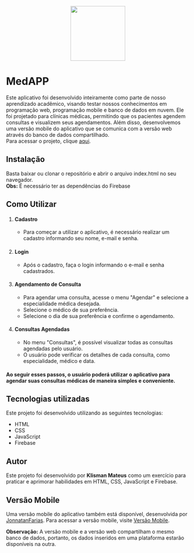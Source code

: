 <div align="center">
<img src="https://user-images.githubusercontent.com/111935234/228375672-ae888411-5d61-4774-9fa0-ec128c6ddb3c.png" width="150px">
</div>

<h1>MedAPP</h1>
Este aplicativo foi desenvolvido inteiramente como parte de nosso aprendizado acadêmico, visando testar nossos conhecimentos em programação web, programação mobile e banco de dados em nuvem. Ele foi projetado para clínicas médicas, permitindo que os pacientes agendem consultas e visualizem seus agendamentos. Além disso, desenvolvemos uma versão mobile do aplicativo que se comunica com a versão web através do banco de dados compartilhado.
</br>
Para acessar o projeto, clique <a href="https://medapp1.netlify.app/">aqui</a>.

<h2>Instalação</h2>
 Basta baixar ou clonar o repositório e abrir o arquivo index.html no seu navegador.<br>
 <b>Obs:</b> É necessário ter as dependências do Firebase

<h2>Como Utilizar</h2>
<ol>
<li><h4>Cadastro</h4></li>
  <ul>
    <li>Para começar a utilizar o aplicativo, é necessário realizar um cadastro informando seu nome, e-mail e senha. </li>
  </ul>
  
<li><h4>Login</h4></li>
  <ul>
    <li>Após o cadastro, faça o login informando o e-mail e senha cadastrados.</li>
  </ul>

<li><h4>Agendamento de Consulta</h4></li>
  <ul>
    <li>Para agendar uma consulta, acesse o menu "Agendar" e selecione a especialidade médica desejada.</li>
    <li>Selecione o médico de sua preferência.</li>
    <li>Selecione o dia de sua preferência e confirme o agendamento.</li>
  </ul>

<li><h4>Consultas Agendadas</h4></li>
  <ul>
    <li>No menu "Consultas", é possível visualizar todas as consultas agendadas pelo usuário.</li>
    <li>O usuário pode verificar os detalhes de cada consulta, como especialidade, médico e data.</li>
  </ul>
</ol>
 <h4>Ao seguir esses passos, o usuário poderá utilizar o aplicativo para agendar suas consultas médicas de maneira simples e conveniente.</h4>

<h2>Tecnologias utilizadas</h2>
Este projeto foi desenvolvido utilizando as seguintes tecnologias:

<ul>
  <li>HTML</li>
  <li>CSS</li>
  <li>JavaScript</li>
  <li>Firebase</li>
</ul>

<h2>Autor</h2>
Este projeto foi desenvolvido por <b>Klisman Mateus</b> como um exercício para praticar e aprimorar habilidades em HTML, CSS, JavaScript e Firebase.


<h2>Versão Mobile</h2>
Uma versão mobile do aplicativo também está disponível, desenvolvida por <a href="https://github.com/JonnatanFarias">JonnatanFarias</a>. Para acessar a versão mobile, visite <a href="https://github.com/JonnatanFarias/MedApp">Versão Mobile</a>.

<b>Observação:</b> A versão mobile e a versão web compartilham o mesmo banco de dados, portanto, os dados inseridos em uma plataforma estarão disponíveis na outra.
